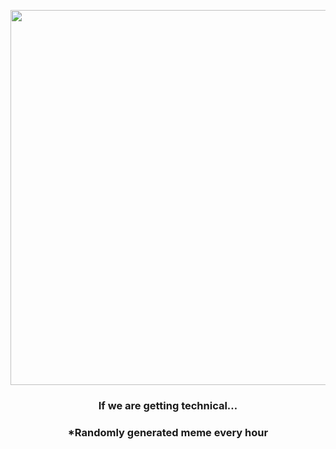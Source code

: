 <p align="center">
        <img src="https://i.redd.it/igzo0p5enmt81.jpg" width="600" height="600">
        </p>
        <h3 align="center">If we are getting technical…</h3>
        <h3 align="center">*Randomly generated meme every hour</h3>
    